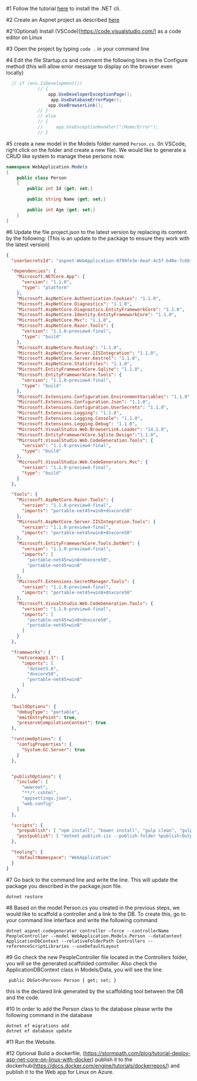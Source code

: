 #1
Follow the tutorial [here](https://docs.microsoft.com/en-us/dotnet/articles/core/tutorials/using-with-xplat-cli) to install the .NET cli.

#2
Create an Aspnet project as described [here](https://docs.microsoft.com/en-us/aspnet/core/getting-started)

#2'(Optional)
Install (VSCode)[https://code.visualstudio.com/] as a code editor on Linux

#3
Open the project by typing ```code .``` in your command line

#4 
Edit the file Startup.cs and comment the following lines in the Configure method (this will allow error message to display on the browser even locally)

```cs
  // if (env.IsDevelopment())
            // {
                app.UseDeveloperExceptionPage();
                 app.UseDatabaseErrorPage();
                app.UseBrowserLink();
            // }
            // else
            // {
            //     app.UseExceptionHandler("/Home/Error");
            // }
```

#5
create a new model in the Models folder named ```Person.cs```. (In VSCode, right click on the folder and create a new file). We would like to generate a CRUD like system to manage these persons now.

```cs
namespace WebApplication.Models
{
    public class Person
    {
        public int Id {get; set;}

        public string Name {get; set;}

        public int Age {get; set;}
    }
}

```

#6
Update the file project.json to the latest version by replacing its content by the following: (This is an update to the package to ensure they work with the latest version)
```json
{
  "userSecretsId": "aspnet-WebApplication-0799fe3e-6eaf-4c5f-b40e-7c6bfd5dfa9a",

  "dependencies": {
    "Microsoft.NETCore.App": {
      "version": "1.1.0",
      "type": "platform"
    },
    "Microsoft.AspNetCore.Authentication.Cookies": "1.1.0",
    "Microsoft.AspNetCore.Diagnostics": "1.1.0",
    "Microsoft.AspNetCore.Diagnostics.EntityFrameworkCore": "1.1.0",
    "Microsoft.AspNetCore.Identity.EntityFrameworkCore": "1.1.0",
    "Microsoft.AspNetCore.Mvc": "1.1.0",
    "Microsoft.AspNetCore.Razor.Tools": {
      "version": "1.1.0-preview4-final",
      "type": "build"
    },
    "Microsoft.AspNetCore.Routing": "1.1.0",
    "Microsoft.AspNetCore.Server.IISIntegration": "1.1.0",
    "Microsoft.AspNetCore.Server.Kestrel": "1.1.0",
    "Microsoft.AspNetCore.StaticFiles": "1.1.0",
    "Microsoft.EntityFrameworkCore.Sqlite": "1.1.0",
    "Microsoft.EntityFrameworkCore.Tools": {
      "version": "1.1.0-preview4-final",
      "type": "build"
    },
    "Microsoft.Extensions.Configuration.EnvironmentVariables": "1.1.0",
    "Microsoft.Extensions.Configuration.Json": "1.1.0",
    "Microsoft.Extensions.Configuration.UserSecrets": "1.1.0",
    "Microsoft.Extensions.Logging": "1.1.0",
    "Microsoft.Extensions.Logging.Console": "1.1.0",
    "Microsoft.Extensions.Logging.Debug": "1.1.0",
    "Microsoft.VisualStudio.Web.BrowserLink.Loader": "14.1.0",
    "Microsoft.EntityFrameworkCore.Sqlite.Design":"1.1.0",
    "Microsoft.VisualStudio.Web.CodeGeneration.Tools": {
      "version": "1.1.0-preview4-final",
      "type": "build"
    },
    "Microsoft.VisualStudio.Web.CodeGenerators.Mvc": {
      "version": "1.1.0-preview4-final",
      "type": "build"
    }
  },

  "tools": {
    "Microsoft.AspNetCore.Razor.Tools": {
      "version": "1.1.0-preview4-final",
      "imports": "portable-net45+win8+dnxcore50"
    },
    "Microsoft.AspNetCore.Server.IISIntegration.Tools": {
      "version": "1.1.0-preview4-final",
      "imports": "portable-net45+win8+dnxcore50"
    },
    "Microsoft.EntityFrameworkCore.Tools.DotNet": {
      "version": "1.1.0-preview4-final",
      "imports": [
        "portable-net45+win8+dnxcore50",
        "portable-net45+win8"
      ]
    },
    "Microsoft.Extensions.SecretManager.Tools": {
      "version": "1.1.0-preview4-final",
      "imports": "portable-net45+win8+dnxcore50"
    },
    "Microsoft.VisualStudio.Web.CodeGeneration.Tools": {
      "version": "1.1.0-preview4-final",
      "imports": [
        "portable-net45+win8+dnxcore50",
        "portable-net45+win8"
      ]
    }
  },

  "frameworks": {
    "netcoreapp1.1": {
      "imports": [
        "dotnet5.6",
        "dnxcore50",
        "portable-net45+win8"
      ]
    }
  },

  "buildOptions": {
    "debugType": "portable",
    "emitEntryPoint": true,
    "preserveCompilationContext": true
  },

  "runtimeOptions": {
    "configProperties": {
      "System.GC.Server": true
    }
  },


  "publishOptions": {
    "include": [
      "wwwroot",
      "**/*.cshtml",
      "appsettings.json",
      "web.config"
    ]
  },

  "scripts": {
    "prepublish": [ "npm install", "bower install", "gulp clean", "gulp min" ],
    "postpublish": [ "dotnet publish-iis --publish-folder %publish:OutputPath% --framework %publish:FullTargetFramework%" ]
  },

  "tooling": {
    "defaultNamespace": "WebApplication"
  }
}

```
#7 
Go back to the command line and write the line. This will update the package you described in the package.json file.
```
dotnet restore
```

#8 
Based on the model Person.cs you created in the previous steps, we would like to scaffold a controller and a link to the DB. To create this, go to your command line interface and write the following command

```
dotnet aspnet-codegenerator controller –force --controllerName PeopleController --model WebApplication.Models.Person --dataContext ApplicationDbContext --relativeFolderPath Controllers --referenceScriptLibraries --useDefaultLayout
```

#9
Go check the new PeopleController file located in the Controllers folder, you will se the generated scaffolded controller. Also check the ApplicationDBContext class in Models/Data, you will see the line
```
 public DbSet<Person> Person { get; set; }
 ```
 this is the declared link generated by the scaffolding tool between the DB and the code.

#10
In order to add the Person class to the database please write the following command in the database

```
dotnet ef migrations add
dotnet ef database update
```

#11 
Run the Website.

#12 Optional
Build a dockerfile, (https://stormpath.com/blog/tutorial-deploy-asp-net-core-on-linux-with-docker)
publish it to the dockerhub(https://docs.docker.com/engine/tutorials/dockerrepos/) and publish it to the Web app for Linux on Azure.

